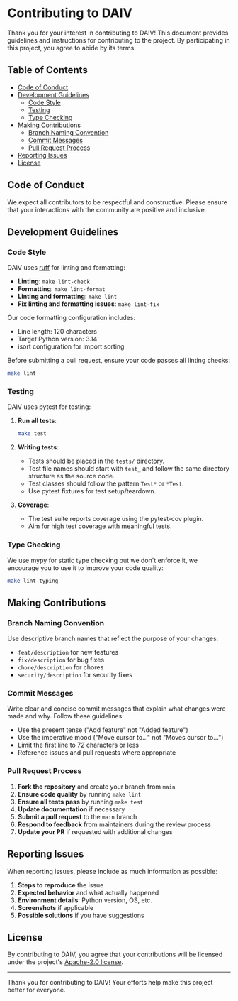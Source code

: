 # Contributing to DAIV

Thank you for your interest in contributing to DAIV! This document provides guidelines and instructions for contributing to the project. By participating in this project, you agree to abide by its terms.

## Table of Contents

- [Code of Conduct](#code-of-conduct)
- [Development Guidelines](#development-guidelines)
  - [Code Style](#code-style)
  - [Testing](#testing)
  - [Type Checking](#type-checking)
- [Making Contributions](#making-contributions)
  - [Branch Naming Convention](#branch-naming-convention)
  - [Commit Messages](#commit-messages)
  - [Pull Request Process](#pull-request-process)
- [Reporting Issues](#reporting-issues)
- [License](#license)

## Code of Conduct

We expect all contributors to be respectful and constructive. Please ensure that your interactions with the community are positive and inclusive.

## Development Guidelines

### Code Style

DAIV uses [ruff](https://github.com/astral-sh/ruff) for linting and formatting:

- **Linting**: `make lint-check`
- **Formatting**: `make lint-format`
- **Linting and formatting**: `make lint`
- **Fix linting and formatting issues**: `make lint-fix`

Our code formatting configuration includes:

- Line length: 120 characters
- Target Python version: 3.14
- isort configuration for import sorting

Before submitting a pull request, ensure your code passes all linting checks:

```bash
make lint
```

### Testing

DAIV uses pytest for testing:

1. **Run all tests**:

   ```bash
   make test
   ```

2. **Writing tests**:

   - Tests should be placed in the `tests/` directory.
   - Test file names should start with `test_` and follow the same directory structure as the source code.
   - Test classes should follow the pattern `Test*` or `*Test`.
   - Use pytest fixtures for test setup/teardown.

3. **Coverage**:
   - The test suite reports coverage using the pytest-cov plugin.
   - Aim for high test coverage with meaningful tests.

### Type Checking

We use mypy for static type checking but we don't enforce it, we encourage you to use it to improve your code quality:

```bash
make lint-typing
```

## Making Contributions

### Branch Naming Convention

Use descriptive branch names that reflect the purpose of your changes:

- `feat/description` for new features
- `fix/description` for bug fixes
- `chore/description` for chores
- `security/description` for security fixes

### Commit Messages

Write clear and concise commit messages that explain what changes were made and why. Follow these guidelines:

- Use the present tense ("Add feature" not "Added feature")
- Use the imperative mood ("Move cursor to..." not "Moves cursor to...")
- Limit the first line to 72 characters or less
- Reference issues and pull requests where appropriate

### Pull Request Process

1. **Fork the repository** and create your branch from `main`
2. **Ensure code quality** by running `make lint`
3. **Ensure all tests pass** by running `make test`
4. **Update documentation** if necessary
5. **Submit a pull request** to the `main` branch
6. **Respond to feedback** from maintainers during the review process
7. **Update your PR** if requested with additional changes

## Reporting Issues

When reporting issues, please include as much information as possible:

1. **Steps to reproduce** the issue
2. **Expected behavior** and what actually happened
3. **Environment details**: Python version, OS, etc.
4. **Screenshots** if applicable
5. **Possible solutions** if you have suggestions

## License

By contributing to DAIV, you agree that your contributions will be licensed under the project's [Apache-2.0 license](LICENSE).

---

Thank you for contributing to DAIV! Your efforts help make this project better for everyone.
